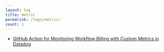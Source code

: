 ```yaml
---
layout: tag
title: metric
permalink: /tags/metric/
count: 1
---
```


- [GitHub Action for Monitoring Workflow Billing with Custom Metrics in Datadog](https://gosein.de/datadog-custom-metric.html)
